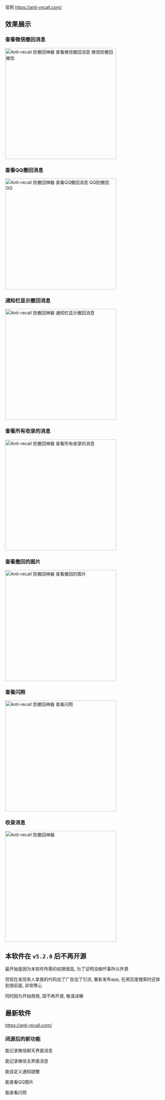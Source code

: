 官网 https://anti-recall.com/

## 效果展示


### 查看微信撤回消息

<img src="https://anti-recall.com/src/demo/demo-dark-wx-1080.gif" alt="Anti-recall 防撤回神器 查看微信撤回消息 微信防撤回微信" width="360"/>

### 查看QQ撤回消息

<img src="https://anti-recall.com/src/demo/demo-dark-qq-1080.gif" alt="Anti-recall 防撤回神器 查看QQ撤回消息 QQ防撤回QQ" width="360"/>

### 通知栏显示撤回消息

<img src="https://anti-recall.com/src/demo/demo-dark-wx-notification-1080.gif" alt="Anti-recall 防撤回神器 通知栏显示撤回消息" width="360"/>

### 查看所有收录的消息

<img src="https://user-images.githubusercontent.com/18590665/219353429-6aeac4cf-9747-4d16-8271-579992038154.gif" alt="Anti-recall 防撤回神器 查看所有收录的消息" width="360"/>

### 查看撤回的图片

<img src="https://anti-recall.com/src/demo/demo-show-image.gif" alt="Anti-recall 防撤回神器 查看撤回的图片" width="360"/>

### 查看闪照

<img src="https://anti-recall.com/src/demo/demo-show-flash-photo.gif" alt="Anti-recall 防撤回神器 查看闪照" width="360"/>

### 收录消息     

<img src="https://anti-recall.com/src/demo/demo-dark-chat-monitor.gif" alt="Anti-recall 防撤回神器" width="360"/>

## 本软件在 `v5.2.0` 后不再开源

最开始是因为本软件所需的权限很高, 为了证明没做坏事所以开源

但现在发现有人拿我的代码加了广告加了引流, 重新发布app, 在用百度搜索时还排到很前面, 非常寒心

同时因为开始商用, 固不再开源, 敬请谅解

## 最新软件 

https://anti-recall.com/

### 闭源后的新功能

能记录微信聊天界面消息

能记录微信主界面消息

能自定义通知提醒

能查看QQ图片

能查看闪照

